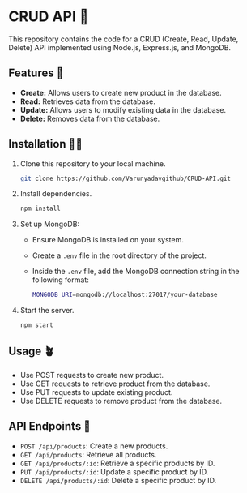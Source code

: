 # CRUD API 🍃

This repository contains the code for a CRUD (Create, Read, Update, Delete) API implemented using Node.js, Express.js, and MongoDB.

## Features 🌱

- **Create:** Allows users to create new product in the database.
- **Read:** Retrieves data from the database.
- **Update:** Allows users to modify existing data in the database.
- **Delete:** Removes data from the database.

## Installation 🧑‍💻

1. Clone this repository to your local machine.
   ```bash
   git clone https://github.com/Varunyadavgithub/CRUD-API.git
   ```

2. Install dependencies.
   ```bash
   npm install
   ```

3. Set up MongoDB:
   - Ensure MongoDB is installed on your system.
   - Create a `.env` file in the root directory of the project.
   - Inside the `.env` file, add the MongoDB connection string in the following format:
     
     ``` bash
     MONGODB_URI=mongodb://localhost:27017/your-database
     ```

4. Start the server.
   ```bash
   npm start
   ```

## Usage 🪴

- Use POST requests to create new product.
- Use GET requests to retrieve product from the database.
- Use PUT requests to update existing product.
- Use DELETE requests to remove product from the database.

## API Endpoints 🔗

- `POST /api/products`: Create a new products.
- `GET /api/products`: Retrieve all products.
- `GET /api/products/:id`: Retrieve a specific products by ID.
- `PUT /api/products/:id`: Update a specific product by ID.
- `DELETE /api/products/:id`: Delete a specific product by ID.

